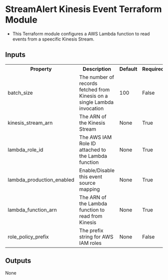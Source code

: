 # StreamAlert Kinesis Event Terraform Module

* This Terraform module configures a AWS Lambda function to read events from a speecific Kinesis Stream.

## Inputs
<table>
  <tr>
    <th>Property</th>
    <th>Description</th>
    <th>Default</th>
    <th>Required</th>
  </tr>
  <tr>
    <td>batch_size</td>
    <td>The number of records fetched from Kinesis on a single Lambda invocation</td>
    <td>100</td>
    <td>False</td>
  </tr>  
  <tr>
    <td>kinesis_stream_arn</td>
    <td>The ARN of the Kinesis Stream</td>
    <td>None</td>
    <td>True</td>
  </tr>
  <tr>
    <td>lambda_role_id</td>
    <td>The AWS IAM Role ID attached to the Lambda function</td>
    <td>None</td>
    <td>True</td>
  </tr>
  <tr>
    <td>lambda_production_enabled</td>
    <td>Enable/Disable this event source mapping</td>
    <td>None</td>
    <td>True</td>
  </tr>
  <tr>
    <td>lambda_function_arn</td>
    <td>The ARN of the Lambda function to read from Kinesis</td>
    <td>None</td>
    <td>True</td>
  </tr>
  <tr>
    <td>role_policy_prefix</td>
    <td>The prefix string for AWS IAM roles</td>
    <td>None</td>
    <td>False</td>
  </tr>
</table>

## Outputs
None